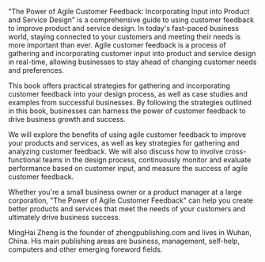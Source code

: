 
"The Power of Agile Customer Feedback: Incorporating Input into Product and Service Design" is a comprehensive guide to using customer feedback to improve product and service design. In today's fast-paced business world, staying connected to your customers and meeting their needs is more important than ever. Agile customer feedback is a process of gathering and incorporating customer input into product and service design in real-time, allowing businesses to stay ahead of changing customer needs and preferences.

This book offers practical strategies for gathering and incorporating customer feedback into your design process, as well as case studies and examples from successful businesses. By following the strategies outlined in this book, businesses can harness the power of customer feedback to drive business growth and success.

We will explore the benefits of using agile customer feedback to improve your products and services, as well as key strategies for gathering and analyzing customer feedback. We will also discuss how to involve cross-functional teams in the design process, continuously monitor and evaluate performance based on customer input, and measure the success of agile customer feedback.

Whether you're a small business owner or a product manager at a large corporation, "The Power of Agile Customer Feedback" can help you create better products and services that meet the needs of your customers and ultimately drive business success.

MingHai Zheng is the founder of zhengpublishing.com and lives in Wuhan, China. His main publishing areas are business, management, self-help, computers and other emerging foreword fields.
